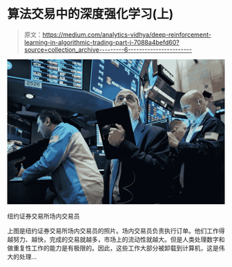 # 算法交易中的深度强化学习(上)

> 原文：<https://medium.com/analytics-vidhya/deep-reinforcement-learning-in-algorithmic-trading-part-i-7088a4befd60?source=collection_archive---------6----------------------->

![](img/9937a4b2b180d8afc4f425e2677a417f.png)

纽约证券交易所场内交易员

上图是纽约证券交易所场内交易员的照片。场内交易员负责执行订单。他们工作得越努力、越快，完成的交易就越多，市场上的流动性就越大。但是人类处理数字和做重复性工作的能力是有极限的。因此，这些工作大部分被卸载到计算机，这是伟大的处理…